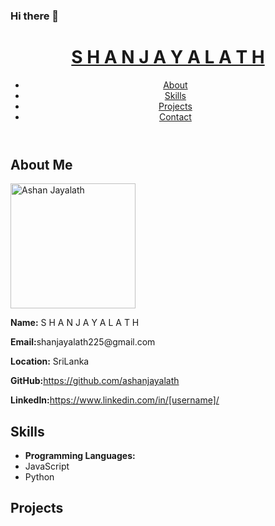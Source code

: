 ### Hi there 👋

<!DOCTYPE html>
<html lang="en">
<head>
  <meta charset="UTF-8">
  <meta name="viewport" content="width=device-width, initial-scale=1.0">
  <link rel="stylesheet" href="style.css">
</head>
<body>
  <header>
    <h1><a href="https://github.com/ashanjayalath">S H A N   J A Y A L A T H</a></h1>
    <nav>
      <ul>
        <li><a href="#about">About</a></li>
        <li><a href="#skills">Skills</a></li>
        <li><a href="#projects">Projects</a></li>
        <li><a href="#contact">Contact</a></li>
      </ul>
    </nav>
  </header>
  <main>
    <section id="about">
      <h2>About Me</h2>
      <p><img src="https://avatars.githubusercontent.com/u/47539383?v=4" alt="Ashan Jayalath" width="200" height="200" /></p>
      <p><strong>Name:</strong> S H A N  J A Y A L A T H</p>
      <p><strong>Email:</strong>shanjayalath225@gmail.com</p>
      <p><strong>Location:</strong> SriLanka</p>
      <p><strong>GitHub:</strong><a href="https://github.com/[username]">https://github.com/ashanjayalath</a></p>
      <p><strong>LinkedIn:</strong><a href="https://www.linkedin.com/in/[username]/">https://www.linkedin.com/in/[username]/</a></p>
    </section>
    <section id="skills">
      <h2>Skills</h2>
      <ul class="skills-list">
        <li><strong>Programming Languages:</strong></li>
        <li><span class="skill">JavaScript</span></li>
        <li><span class="skill">Python</span></li>
        <!-- Add more skills here -->
        <!-- Use CSS to style the skills list -->
      </ul>
    </section>
    <section id="projects">
      <h2>Projects</h2>
      <!-- Add links to your projects here -->
      <!-- Use CSS to style the projects section -->
    </section>
    <!-- Add more sections here for additional information -->
  </main>
  <!-- Add a footer with links to your social media profiles -->
  <!-- Use CSS to style the footer -->
  <!-- Don't forget to link your stylesheet (style.css) in the head section -->
</body>
</html>
